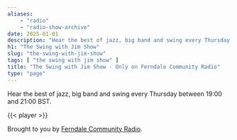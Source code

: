 ```yaml
---
aliases:
    - "radio"
    - "radio-show-archive"
date: 2025-01-01
description: "Hear the best of jazz, big band and swing every Thursday between 19:00 and 21:00 BST."
h1: "The Swing with Jim Show"
slug: "the-swing-with-jim-show"
tags: [ "the swing with jim show" ]
title: "The Swing with Jim Show - Only on Ferndale Community Radio"
type: "page"
---
```


Hear the best of jazz, big band and swing every Thursday between 19:00 and 21:00 BST.

{{< player >}}

Brought to you by [Ferndale Community Radio](https://www.fcradio.co.uk/).
